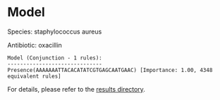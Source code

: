 
# Model

Species: staphylococcus aureus

Antibiotic: oxacillin

```
Model (Conjunction - 1 rules):
------------------------------
Presence(AAAAAAATTACACATATCGTGAGCAATGAAC) [Importance: 1.00, 4348 equivalent rules]

```

For details, please refer to the [results directory](../../../../../results/scm_b/staphylococcus%20aureus/oxacillin/repeat_5/).

